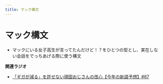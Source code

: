 ```yaml
---
title: マック構文
---
```


# マック構文


-   マックにいる女子高生が言ってたんだけど！？をひとつの型とし、実在しない会話をでっちあげる際に使う構文

**関連ラジオ**

-   [「ギガが減る」を許せない頑固おじさんの改心【今年の新語予想】#67](https://www.youtube.com/watch?v=Fc8ugpF5_C8)
